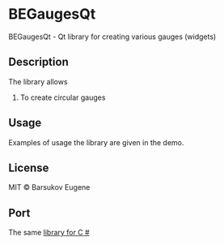# BEGaugesQt
BEGaugesQt - Qt library for creating various gauges (widgets)

## Description
The library allows
1. To create circular gauges

## Usage
Examples of usage the library are given in the demo.

## License
MIT © Barsukov Eugene

## Port
The same [library for C #](https://github.com/EugeneBA/BEGaugesCsh)
